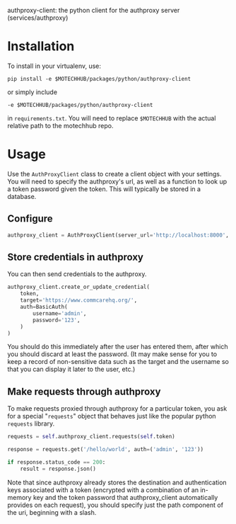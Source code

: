 authproxy-client: the python client for the authproxy server (services/authproxy)

# Installation

To install in your virtualenv, use:

```
pip install -e $MOTECHHUB/packages/python/authproxy-client
```

or simply include

```
-e $MOTECHHUB/packages/python/authproxy-client
```

in `requirements.txt`. You will need to replace `$MOTECHHUB`
with the actual relative path to the motechhub repo.


# Usage

Use the `AuthProxyClient` class to create a client object with your settings.
You will need to specify the authproxy's url, as well as a function to look up
a token password given the token. This will typically be stored in a database.

## Configure

```python
authproxy_client = AuthProxyClient(server_url='http://localhost:8000', get_password=get_token_password)
```


## Store credentials in authproxy

You can then send credentials to the authproxy.

```python
authproxy_client.create_or_update_credential(
    token,
    target='https://www.commcarehq.org/',
    auth=BasicAuth(
        username='admin',
        password='123',
    )
)
```

You should do this immediately after the user has entered them,
after which you should discard at least the password.
(It may make sense for you to keep a record of non-sensitive data such as the
target and the username so that you can display it later to the user, etc.)


## Make requests through authproxy

To make requests proxied through authproxy for a particular token, you ask for a special
"`requests`" object that behaves just like the popular python `requests` library.

```python
requests = self.authproxy_client.requests(self.token)

response = requests.get('/hello/world', auth=('admin', '123'))

if response.status_code == 200:
    result = response.json()
```

Note that since authproxy already stores the destination
and authentication keys associated with a token
(encrypted with a combination of an in-memory key
and the token password that authproxy_client automatically provides on each request),
you should specify just the path component of the uri,
beginning with a slash.

